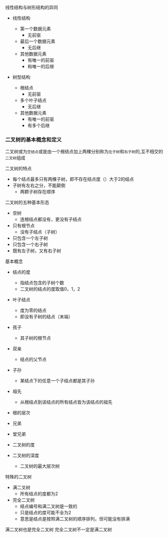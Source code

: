 线性结构与树形结构的异同
- 线性结构
  - 第一个数据元素
    - 无前驱
  - 最后一个数据元素
    - 无后继
  - 其他数据元素
    - 有唯一的前驱
    - 和唯一的后继

- 树型结构
  - 根结点
    - 无前驱
  - 多个叶子结点
    - 无后继
  - 其他数据元素
    - 有唯一的前驱
    - 有多个后继

### 二叉树的基本概念和定义
二叉树或为`空结点`或是由一个根结点加上两棵分别称为`左子树`和`右子树`的,互不相交的`二叉树`组成

二叉树的特点
- 每个结点最多只有两棵子树，即不存在结点度（）大于2的结点
- 子树有左右之分，不能颠倒
  - 两颗子树存在顺序

二叉树的五种基本形态
- 空树
  - 连根结点都没有，更没有子结点
- 只有根节点
  - 没有子结点（子树）
- 只包含一个左子树
- 只包含一个右子树
- 既有左子树，又有右子树

基本概念
- 结点的度
  - 指结点包含的子树个数
  - 二叉树的结点的度取值0，1，2
- 叶子结点
  - 度为零的结点
  - 即没有子树的结点（末端）
- 孩子
  - 其子树的根节点
- 双亲
  - 结点的父节点
- 子孙
  - 某结点下的任意一个子结点都是其子孙
- 祖先
  - 从根结点到该结点的所有结点皆为该结点的祖先
- 根的层次 

- 兄弟
- 堂兄弟
- 二叉树的度
- 二叉树的深度
  - 二叉树的最大层次树


特殊的二叉树
- 满二叉树
  - 所有结点的度都为2
- 完全二叉树
  - 结点编号和满二叉树是一致的
  - 只是结点的度可能不全为2
  - 意思是结点是按照满二叉树的顺序排列，但可能没有排满

满二叉树也是完全二叉树
完全二叉树不一定是满二叉树